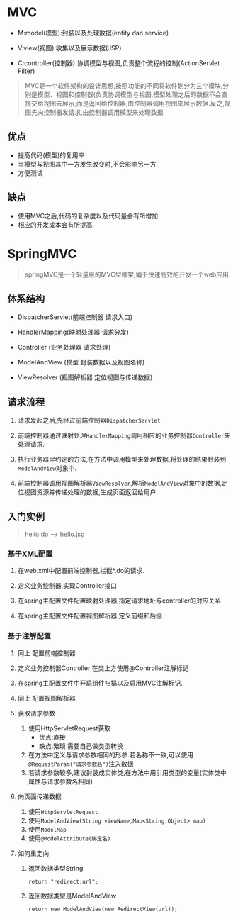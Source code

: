 # MVC

- M:model(模型):封装以及处理数据(entity dao service)

- V:view(视图):收集以及展示数据(JSP)
- C:controller(控制器):协调模型与视图,负责整个流程的控制(ActionServlet Filter)

> MVC是一个软件架构的设计思想,按照功能的不同将软件划分为三个模块,分别是模型、视图和控制器(负责协调模型与视图,模型处理之后的数据不会直接交给视图去展示,而是返回给控制器,由控制器调用视图来展示数据.反之,视图先向控制器发请求,由控制器调用模型来处理数据

## 优点

- 提高代码(模型)的复用率
- 当模型与视图其中一方发生改变时,不会影响另一方.
- 方便测试

## 缺点

- 使用MVC之后,代码的复杂度以及代码量会有所增加.
- 相应的开发成本会有所提高.

# SpringMVC

> springMVC是一个轻量级的MVC型框架,偏于快速高效的开发一个web应用.

## 体系结构

- DispatcherServlet(前端控制器 请求入口)

- HandlerMapping(映射处理器 请求分发)
- Controller (业务处理器 请求处理)
- ModelAndView (模型 封装数据以及视图名称)
- ViewResolver (视图解析器 定位视图与传递数据)

## 请求流程

1. 请求发起之后,先经过前端控制器`DispatcherServlet`

2. 前端控制器通过映射处理`HandlerMapping`调用相应的业务控制器`Controller`来处理请求.
3. 执行业务器里约定的方法,在方法中调用模型来处理数据,将处理的结果封装到`ModelAndView`对象中.
4. 前端控制器调用视图解析器`ViewResolver`,解析`ModelAndView`对象中的数据,定位视图资源并传递处理的数据,生成页面返回给用户.

## 入门实例

> hello.do --> hello.jsp

### 基于XML配置
1. 在web.xml中配置前端控制器,拦截*.do的请求.

2. 定义业务控制器,实现Controller接口
3. 在spring主配置文件配置映射处理器,指定请求地址与controller的对应关系
4. 在spring主配置文件配置视图解析器,定义前缀和后缀

### 基于注解配置
1. 同上 配置前端控制器

2. 定义业务控制器Controller 在类上方使用@Controller注解标记

3. 在spring主配置文件中开启组件扫描以及启用MVC注解标记.

4. 同上 配置视图解析器

5. 获取请求参数

   1. 使用HttpServletRequest获取
      - 优点:直接 
      - 缺点:繁琐 需要自己做类型转换
   2. 在方法中定义与请求参数相同的形参.若名称不一致,可以使用`@RequestParam("请求参数名")`注入数据
   3. 若请求参数较多,建议封装成实体类,在方法中用引用类型的变量(实体类中属性与请求参数名相同)

6. 向页面传递数据

   1. 使用`HttpServletRequest`
   2. 使用`ModelAndView(String viewName,Map<String,Object> map)`
   3. 使用`ModelMap`
   4. 使用`@ModelAttribute(绑定名)`

7. 如何重定向

   1. 返回数据类型String

      ```
      return "redirect:url";
      ```

   2. 返回数据类型是ModelAndView

      ```
      return new ModelAndView(new RedirectView(url));
      ```

      